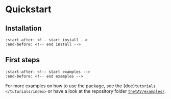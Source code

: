 # Quickstart

## Installation

```{include} ../../README.md
:start-after: <!-- start install -->
:end-before: <!-- end install -->
```

## First steps

```{include} ../../README.md
:start-after: <!-- start examples -->
:end-before: <!-- end examples -->
```

For more examples on how to use the package, see the {doc}`tutorials </tutorials/index>` or have a look at the repository folder [`thetAV/examples/`](https://github.com/dlubicz/thetAV/tree/main/examples/).